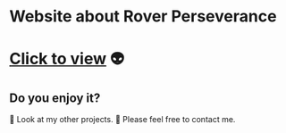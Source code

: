 # Website about Rover Perseverance


# [Click to view](https://marcie290.github.io/Website-about-Rover-Perseverance/) :alien: 

## Do you enjoy it?

:eyes: Look at my other projects.
:speech_balloon: Please feel free to contact me.

